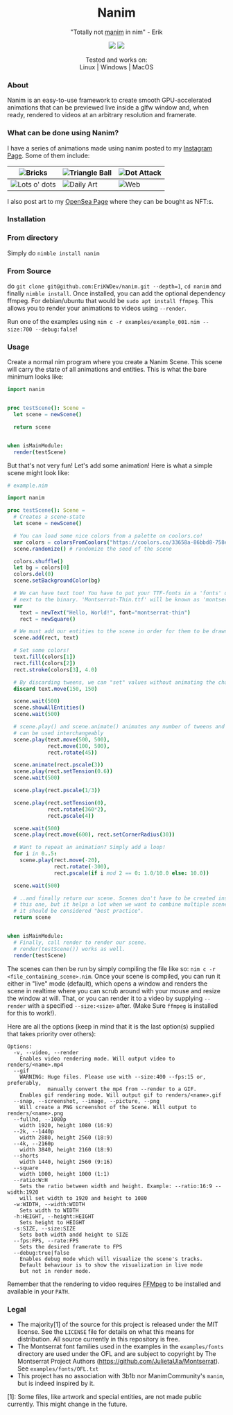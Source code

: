 <h1 align="center">Nanim</h1>
<p align="center">"Totally not <a href="https://github.com/3b1b/manim/">manim</a> in nim" - Erik</p>
<p align="center">
  <img src="https://github.com/EriKWDev/nanim/actions/workflows/unittests.yaml/badge.svg?branch=main">
  <img src="https://github.com/EriKWDev/nanim/actions/workflows/unittests_devel.yaml/badge.svg?branch=main">
</p>

<p align="center">
  Tested and works on:<br/>Linux | Windows | MacOS
</p>

### About
Nanim is an easy-to-use framework to create smooth GPU-accelerated animations that can be previewed live inside a glfw window and, when ready, rendered to videos at an arbitrary resolution and framerate.

### What can be done using Nanim?
I have a series of animations made using nanim posted to my [Instagram Page](https://www.instagram.com/erikwdev/). Some of them include:

|![Bricks](https://user-images.githubusercontent.com/19771356/116243662-74530500-a767-11eb-8e0f-214a2034266e.gif)|![Triangle Ball](https://user-images.githubusercontent.com/19771356/116243464-4372d000-a767-11eb-88d9-449110c1a8a2.gif)|![Dot Attack](https://user-images.githubusercontent.com/19771356/116243885-b3815600-a767-11eb-9055-e763dd54515a.gif)|
|--|--|--|
|![Lots o' dots](https://user-images.githubusercontent.com/19771356/116244643-6782e100-a768-11eb-99c4-b0be68d89051.gif)|![Daily Art](https://user-images.githubusercontent.com/19771356/116244886-a2851480-a768-11eb-9d30-fb2295cbe490.gif)|![Web](https://user-images.githubusercontent.com/19771356/116245061-d6f8d080-a768-11eb-9c2e-9ce443083a37.gif)|

I also post art to my [OpenSea Page](https://opensea.io/accounts/ErikWDev) where they can be bought as NFT:s.

### Installation
### From directory
Simply do `nimble install nanim`

### From Source
do `git clone git@github.com:EriKWDev/nanim.git --depth=1`, `cd nanim` and finally `nimble install`. Once installed, you can add the optional dependency ffmpeg. For debian/ubuntu that would be `sudo apt install ffmpeg`. This allows you to render your animations to videos using `--render`.

Run one of the examples using `nim c -r examples/example_001.nim --size:700 --debug:false`!

### Usage
Create a normal nim program where you create a Nanim Scene. This scene will carry the state of all animations and entities. This is what the bare minimum looks like:
```nim
import nanim


proc testScene(): Scene =
  let scene = newScene()

  return scene


when isMainModule:
  render(testScene)
```


But that's not very fun! Let's add some animation! Here is what a simple scene might look like:
```nim
# example.nim

import nanim

proc testScene(): Scene =
  # Creates a scene-state
  let scene = newScene()

  # You can load some nice colors from a palette on coolors.co!
  var colors = colorsFromCoolors("https://coolors.co/33658a-86bbd8-758e4f-f6ae2d-f26419")
  scene.randomize() # randomize the seed of the scene

  colors.shuffle()
  let bg = colors[0]
  colors.del(0)
  scene.setBackgroundColor(bg)

  # We can have text too! You have to put your TTF-fonts in a 'fonts' directory
  # next to the binary. 'Montserrat-Thin.ttf' will be known as 'montserrat-thin'
  var
    text = newText("Hello, World!", font="montserrat-thin")
    rect = newSquare()

  # We must add our entities to the scene in order for them to be drawn
  scene.add(rect, text)

  # Set some colors!
  text.fill(colors[1])
  rect.fill(colors[2])
  rect.stroke(colors[3], 4.0)

  # By discarding tweens, we can "set" values without animating the change
  discard text.move(150, 150)

  scene.wait(500)
  scene.showAllEntities()
  scene.wait(500)

  # scene.play() and scene.animate() animates any number of tweens and
  # can be used interchangeably
  scene.play(text.move(500, 500),
             rect.move(100, 500),
             rect.rotate(45))

  scene.animate(rect.pscale(3))
  scene.play(rect.setTension(0.6))
  scene.wait(500)

  scene.play(rect.pscale(1/3))

  scene.play(rect.setTension(0),
             rect.rotate(360*2),
             rect.pscale(4))

  scene.wait(500)
  scene.play(rect.move(600), rect.setCornerRadius(30))

  # Want to repeat an animation? Simply add a loop!
  for i in 0..5:
    scene.play(rect.move(-20),
               rect.rotate(-300),
               rect.pscale(if i mod 2 == 0: 1.0/10.0 else: 10.0))

  scene.wait(500)

  # ..and finally return our scene. Scenes don't have to be created inside a proc/func like
  # this one, but it helps a lot when we want to combine multiple scenes in the future, so
  # it should be considered "best practice".
  return scene


when isMainModule:
  # Finally, call render to render our scene.
  # render(testScene()) works as well.
  render(testScene)
```

The scenes can then be run by simply compiling the file like so: `nim c -r <file_containing_scene>.nim`. Once your scene is compiled, you can run it either in "live" mode (default), which opens a window and renders the scene in realtime where you can scrub around with your mouse and resize the window at will. That, or you can render it to a video by supplying `--render` with a specified `--size:<size>` after. (Make Sure `ffmpeg` is installed for this to work!).

Here are all the options (keep in mind that it is the last option(s) supplied that takes priority over others):
```
Options:
  -v, --video, --render
    Enables video rendering mode. Will output video to renders/<name>.mp4
  --gif
    WARNING: Huge files. Please use with --size:400 --fps:15 or, preferably,
             manually convert the mp4 from --render to a GIF.
    Enables gif rendering mode. Will output gif to renders/<name>.gif
  --snap, --screenshot, --image, --picture, --png
    Will create a PNG screenshot of the Scene. Will output to renders/<name>.png
  --fullhd, --1080p
    width 1920, height 1080 (16:9)
  --2k, --1440p
    width 2880, height 2560 (18:9)
  --4k, --2160p
    width 3840, height 2160 (18:9)
  --shorts
    width 1440, height 2560 (9:16)
  --square
    width 1000, height 1000 (1:1)
  --ratio:W:H
    Sets the ratio between width and height. Example: --ratio:16:9 --width:1920
    will set width to 1920 and height to 1080
  -w:WIDTH, --width:WIDTH
    Sets width to WIDTH
  -h:HEIGHT, --height:HEIGHT
    Sets height to HEIGHT
  -s:SIZE, --size:SIZE
    Sets both width andd height to SIZE
  --fps:FPS, --rate:FPS
    Sets the desired framerate to FPS
  --debug:true|false
    Enables debug mode which will visualize the scene's tracks.
    Default behaviour is to show the visualization in live mode
    but not in render mode.
```

Remember that the rendering to video requires [FFMpeg](https://www.ffmpeg.org/) to be installed and available in your `PATH`.

### Legal
 - The majority[1] of the source for this project is released under the MIT license. See the `LICENSE` file for details on what this means for distribution. All source currently in this repository is free.
 - The Montserrat font families used in the examples in the `examples/fonts` directory are used under the OFL and are subject to copyright by The Montserrat Project Authors (https://github.com/JulietaUla/Montserrat). See `examples/fonts/OFL.txt`
 - This project has no association with 3b1b nor ManimCommunity's `manim`, but is indeed inspired by it.

[1]: Some files, like artwork and special entities, are not made public currently. This might change in the future.
